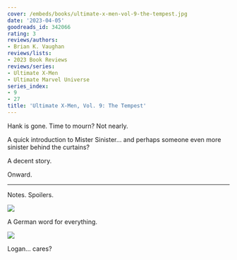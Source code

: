 ```yaml
---
cover: /embeds/books/ultimate-x-men-vol-9-the-tempest.jpg
date: '2023-04-05'
goodreads_id: 342066
rating: 3
reviews/authors:
- Brian K. Vaughan
reviews/lists:
- 2023 Book Reviews
reviews/series:
- Ultimate X-Men
- Ultimate Marvel Universe
series_index:
- 9
- 27
title: 'Ultimate X-Men, Vol. 9: The Tempest'
---
```

Hank is gone. Time to mourn? Not nearly. 

A quick introduction to Mister Sinister… and perhaps someone even more sinister behind the curtains?

A decent story. 

Onward. 

<!--more-->

---



Notes. Spoilers. 

![](/embeds/books/attachments/ultimate-x-men-v9-f0c65f.png)

A German word for everything. 

![](/embeds/books/attachments/ultimate-x-men-v9-6caa52.png)

Logan… cares?


